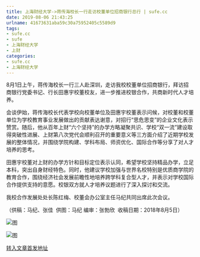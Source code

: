 ```yaml
---
title: 上海财经大学->蒋传海校长一行走访校董单位招商银行总行 | sufe.cc
date: 2019-08-06 21:43:25
urlname: 41673631aba59c30a75952405c5589d9
tags: 
- sufe.cc
- sufe
- 上海财经大学
- 上财
categories:
- sufe.cc
- 上海财经大学
---
```



8月1日上午，蒋传海校长一行三人赴深圳，走访我校校董单位招商银行，拜访招商银行党委书记、行长田惠宇校董校友，进一步推进校银合作，共商新时代人才培养。

会谈伊始，蒋传海校长代表学校向校董单位及田惠宇校董表示问候，对校董和校董单位为学校教育事业发展做出的贡献表达谢意，对招行“思危思变”的企业文化表示赞赏。随后，他从百年上财“六个坚持”的办学方略凝聚共识、学校“双一流”建设取得突破性进展、上财第八次党代会顺利召开的重要意义等三方面介绍了近期学校发展的整体情况，并围绕学院构建、学科布局、师资优化、国际合作等分享了对人才培养的思考。

田惠宇校董对上财的办学方针和目标定位表示认同，希望学校坚持精品办学，立足本科，突出自身财经特色。同时，他建议学校加强与世界名校特别是优质商学院的教育合作，围绕经济社会发展前瞻性地培养跨学科复合型人才，并表示对学校国际合作提供支持的意愿。校银双方就人才培养议题进行了深入探讨和交流。

我校合作发展处处长陈红梅、校董会办公室主任马纪共同出席此次会议。

（供稿：马纪、张佳  供图：马纪 编审：张勃欣  收稿日期：2018年8月5日）



![图](http://news.sufe.edu.cn/_upload/article/images/53/7f/e6653f894025bd5747039a615958/b43c271a-e959-4dce-b138-2b384598fbd6.jpg)

![图](http://news.sufe.edu.cn/_upload/article/images/53/7f/e6653f894025bd5747039a615958/c1de2fdd-5ea7-4412-a69d-a3eb6fd3d080.jpg)

[转入文章首发地址](http://news.sufe.edu.cn/dc/5b/c179a121947/page.htm)